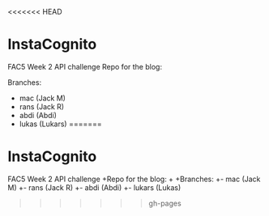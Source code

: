 <<<<<<< HEAD
# InstaCognito

FAC5 Week 2 API challenge
Repo for the blog:

Branches:
- mac (Jack M)
- rans (Jack R)
- abdi (Abdi)
- lukas (Lukars)
=======
 # InstaCognito
 
 FAC5 Week 2 API challenge
+Repo for the blog:
+
+Branches:
+- mac (Jack M)
+- rans (Jack R)
+- abdi (Abdi)
+- lukars (Lukas) 
>>>>>>> gh-pages
